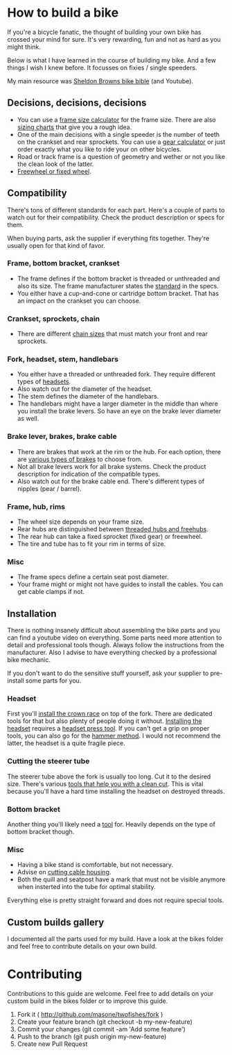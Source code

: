 # How to build a bike

If you're a bicycle fanatic, the thought of building your own bike has crossed your mind for sure. It's very rewarding, fun and not as hard as you might think.

Below is what I have learned in the course of building my bike. And a few things I wish I knew before. It focusses on fixies / single speeders.

My main resource was [Sheldon Browns bike bible](http://www.sheldonbrown.com/) (and Youtube).



## Decisions, decisions, decisions

* You can use a [frame size calculator](http://www.ebicycles.com/bicycle-tools/frame-sizer) for the frame size. There are also [sizing charts](http://www.ebicycles.com/article/bicycle-frame-size-charts.html) that give you a rough idea.
* One of the main decisions with a single speeder is the number of teeth on the crankset and rear sprockets. You can use a [gear calculator](http://www.sheldonbrown.com/gears/) or just order exactly what you like to ride your on other bicycles.
* Road or track frame is a question of geometry and wether or not you like the clean look of the latter.
* [Freewheel or fixed wheel](https://www.purefixcycles.com/blogs/fixie-news/11608417-fixed-or-free-whats-best-for-me).



## Compatibility

There's tons of different standards for each part. Here's a couple of parts to watch out for their compatibility. Check the product description or specs for them.

When buying parts, ask the supplier if everything fits together. They're usually open for that kind of favor.


### Frame, bottom bracket, crankset

* The frame defines if the bottom bracket is threaded or unthreaded and also its size. The frame manufacturer states the [standard](http://www.sheldonbrown.com/gloss_bo-z.html#bottom) in the specs.
* You either have a cup-and-cone or cartridge bottom bracket. That has an impact on the crankset you can choose.


### Crankset, sprockets, chain

* There are different [chain sizes](http://www.sheldonbrown.com/gloss_ch.html#chain) that must match your front and rear sprockets.


### Fork, headset, stem, handlebars

* You either have a threaded or unthreaded fork. They require different types of [headsets](http://www.sheldonbrown.com/gloss_ha-i.html#headset).
* Also watch out for the diameter of the headset.
* The stem defines the diameter of the handlebars.
* The handlebars might have a larger diameter in the middle than where you install the brake levers. So have an eye on the brake lever diameter as well.


### Brake lever, brakes, brake cable

* There are brakes that work at the rim or the hub. For each option, there are [various types of brakes](http://sheldonbrown.com/brake-choices.html) to choose from.
* Not all brake levers work for all brake systems. Check the product description for indication of the compatible types.
* Also watch out for the brake cable end. There's different types of nipples (pear / barrel).


### Frame, hub, rims

* The wheel size depends on your frame size.
* Rear hubs are distinguished between [threaded hubs and freehubs](http://www.sheldonbrown.com/freewheels.html).
* The rear hub can take a fixed sprocket (fixed gear) or freewheel.
* The tire and tube has to fit your rim in terms of size.


### Misc

* The frame specs define a certain seat post diameter.
* Your frame might or might not have guides to install the cables. You can get cable clamps if not.



## Installation

There is nothing insanely difficult about assembling the bike parts and you can find a youtube video on everything. Some parts need more attention to detail and professional tools though. Always follow the instructions from the manufacturer. Also I advise to have everything checked by a professional bike mechanic.

If you don't want to do the sensitive stuff yourself, ask your supplier to pre-install some parts for you.


### Headset

First you'll [install the crown race](https://www.youtube.com/watch?v=QzXMb0EtvH0) on top of the fork. There are dedicated tools for that but also plenty of people doing it without. [Installing the headset](https://www.youtube.com/watch?v=gJClO7l3EMs) requires a [headset press tool](https://www.google.ch/search?es_sm=91&biw=1305&bih=1024&tbm=isch&sa=1&q=headset+press+tool&oq=headset+press+tool&gs_l=img.3..0l2.32443.34632.0.34834.18.16.0.2.2.0.146.1211.13j3.16.0....0...1c.1.64.img..0.18.1215.HOlhMOjJ6sE). If you can't get a grip on proper tools, you can also go for the [hammer method](https://www.youtube.com/watch?v=madXF-C883s). I would not recommend the latter, the headset is a quite fragile piece.


### Cutting the steerer tube

The steerer tube above the fork is usually too long. Cut it to the desired size. There's various [tools that help you with a clean cut](https://www.google.ch/search?q=cut+steerer+tube+tool&es_sm=91&tbm=isch&tbo=u&source=univ&sa=X&ved=0CEYQsARqFQoTCJuD5O_H7scCFUwDGgodtWkP-Q&biw=1305&bih=1024). This is vital because you'll have a hard time installing the headset on destroyed threads.


### Bottom bracket

Another thing you'll likely need a [tool](https://www.google.ch/search?q=bottom+bracket+tool&es_sm=91&source=lnms&tbm=isch&sa=X&ved=0CAcQ_AUoAWoVChMIgNT58MruxwIVC1kaCh2sDgjB&biw=1305&bih=1024) for. Heavily depends on the type of bottom bracket though.


### Misc

* Having a bike stand is comfortable, but not necessary.
* Advise on [cutting cable housing](http://sheldonbrown.com/cables.html#cutting
).
* Both the quill and seatpost have a mark that must not be visible anymore when insterted into the tube for optimal stability.

Everything else is pretty straight forward and does not require special tools.


## Custom builds gallery

I documented all the parts used for my build. Have a look at the bikes folder and feel free to contribute details on your own build.


# Contributing

Contributions to this guide are welcome. Feel free to add details on your custom build in the bikes folder or to improve this guide.

1. Fork it ( http://github.com/masone/twofishes/fork )
2. Create your feature branch (git checkout -b my-new-feature)
3. Commit your changes (git commit -am 'Add some feature')
4. Push to the branch (git push origin my-new-feature)
5. Create new Pull Request
